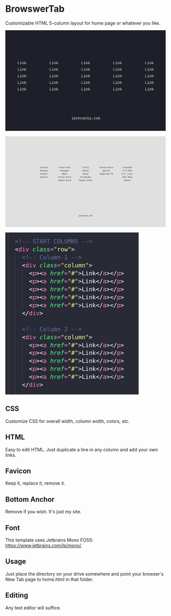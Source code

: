 # BrowswerTab
Customizable HTML 5-column layout for home page or whatever you like.

![screenshot](newTab.png)

![screenshot](newTabCustom.png)

![screenshot](html.png)

## CSS
Customize CSS for overall width, column width, colors, etc.

## HTML
Easy to edit HTML. Just duplicate a line in any column and add your own links.

## Favicon
Keep it, replace it, remove it.

## Bottom Anchor
Remove if you wish. It's just my site.

## Font
This template uses Jetbrains Mono FOSS: https://www.jetbrains.com/lp/mono/

## Usage
Just place the directory on your drive somewhere and point your browser's New Tab page to home.html in that folder.

## Editing
Any text editor will suffice.
